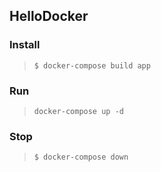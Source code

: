 ## HelloDocker

### Install
> `$ docker-compose build app`

### Run
> `docker-compose up -d`

### Stop
> `$ docker-compose down`